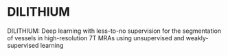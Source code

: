 # DILITHIUM
DILITHIUM: Deep learning with less-to-no supervision for the segmentation of vessels in high-resolution 7T MRAs using unsupervised and weakly-supervised learning
